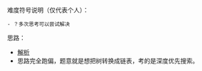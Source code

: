 难度符号说明（仅代表个人）：

	- ？多次思考可以尝试解决

思路：

- [解析](https://github.com/pezy/LeetCode/tree/master/113.%20Flatten%20Binary%20Tree%20to%20Linked%20List)
- 思路完全跑偏，题意就是想把树转换成链表，考的是深度优先搜索。
